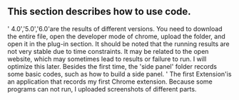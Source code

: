 ## This section describes how to use code. 
' 4.0','5.0','6.0'are the results of different versions. You need to download the entire file, open the developer mode of chrome, upload the folder, and open it in the plug-in section. It should be noted that the running results are not very stable due to time constraints. It may be related to the open website, which may sometimes lead to results or failure to run. I will optimize this later. Besides the first time, the 'side panel' folder records some basic codes, such as how to build a side panel. ' The first Extension'is an application that records my first Chrome extension.
Because some programs can not run, I uploaded screenshots of different parts.

